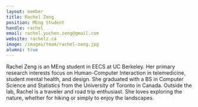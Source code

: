 ```yaml
---
layout: member
title: Rachel Zeng
position: MEng Student
handle: rachel
email: rachel.yuchen.zeng@gmail.com
website: rachelz.ca
image: /images/team/rachel-zeng.jpg
alumni: true
---
```


Rachel Zeng is an MEng student in EECS at UC Berkeley. Her primary research interests focus on Human-Computer Interaction in telemedicine, student mental health, and design. She graduated with a BS in Computer Science and Statistics from the University of Toronto in Canada. Outside the lab, Rachel is a traveler and road trip enthusiast. She loves exploring the nature, whether for hiking or simply to enjoy the landscapes.
